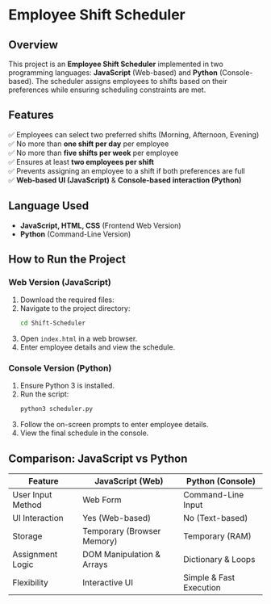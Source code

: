 # Employee Shift Scheduler

## **Overview**
This project is an **Employee Shift Scheduler** implemented in two programming languages: **JavaScript** (Web-based) and **Python** (Console-based). The scheduler assigns employees to shifts based on their preferences while ensuring scheduling constraints are met.

## **Features**
✅ Employees can select two preferred shifts (Morning, Afternoon, Evening)  
✅ No more than **one shift per day** per employee  
✅ No more than **five shifts per week** per employee  
✅ Ensures at least **two employees per shift**  
✅ Prevents assigning an employee to a shift if both preferences are full  
✅ **Web-based UI (JavaScript)** & **Console-based interaction (Python)**

## **Language Used**
- **JavaScript, HTML, CSS** (Frontend Web Version)
- **Python** (Command-Line Version)

## **How to Run the Project**

### **Web Version (JavaScript)**
1. Download the required files:
2. Navigate to the project directory:
   ```bash
   cd Shift-Scheduler
   ```
3. Open `index.html` in a web browser.
4. Enter employee details and view the schedule.

### **Console Version (Python)**
1. Ensure Python 3 is installed.
2. Run the script:
   ```bash
   python3 scheduler.py
   ```
3. Follow the on-screen prompts to enter employee details.
4. View the final schedule in the console.


## **Comparison: JavaScript vs Python**
| Feature                | JavaScript (Web) | Python (Console) |
|------------------------|-----------------|------------------|
| User Input Method      | Web Form        | Command-Line Input |
| UI Interaction        | Yes (Web-based) | No (Text-based) |
| Storage               | Temporary (Browser Memory) | Temporary (RAM) |
| Assignment Logic      | DOM Manipulation & Arrays | Dictionary & Loops |
| Flexibility           | Interactive UI  | Simple & Fast Execution |



